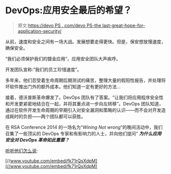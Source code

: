 # DevOps:应用安全最后的希望？

> 原文:[https://devo PS . com/devo PS-the last-great-hope-for-application-security/](https://devops.com/devops-the-last-great-hope-for-application-security/)

从前，速度和安全之间有一场大战。发展想要走得更快。但是，保安想放慢速度，确保安全。

“我们必须保护我们的镀金应用”，应用安全团队大声疾呼。

开发团队宣称:“我们的员工珍惜速度”。

多年来，他们忍受着生命周期后期测试的痛苦，整理大量的假阳性报告，并处理将坏软件推出门外的额外成本。他们知道一定有更好的方法…

接着，德沃普斯革命爆发了。DevOps 团队有了答案。“让我们将应用程序安全性和开发更紧密地结合在一起，并将其重点进一步向左转移”。DevOps 团队知道，通过在软件开发生命周期的早期引入对安全漏洞和策略的认识——而不会对开发造成耗时的负担——两个团队都可以获胜。

在 RSA Conference 2014 的一场名为“*Wining Not wrong*”的晚间活动中，我们召集了一些顶尖的 DevOps 专家和有影响力的人士，并向他们提问“ ***为什么应用安全对 DevOps 革命如此重要？***

[听听他们怎么说](https://youtu.be/fk71rQsXdpM):

[//www.youtube.com/embed/fk71rQsXdpM](//www.youtube.com/embed/fk71rQsXdpM)